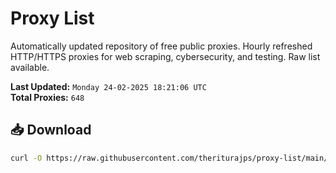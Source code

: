# Proxy List

Automatically updated repository of free public proxies. Hourly refreshed HTTP/HTTPS proxies for web scraping, cybersecurity, and testing. Raw list available.

**Last Updated:** `Monday 24-02-2025 18:21:06 UTC`  
**Total Proxies:** `648`

## 📥 Download
```bash
curl -O https://raw.githubusercontent.com/theriturajps/proxy-list/main/proxies.txt
